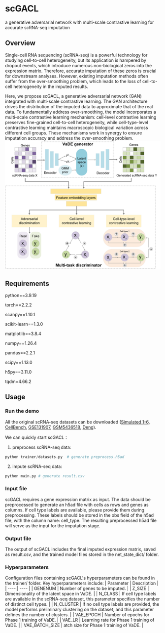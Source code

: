# scGACL
a generative adversarial network with  multi-scale contrastive learning for accurate  scRNA-seq imputation
## Overview
Single-cell RNA sequencing (scRNA-seq) is a powerful technology for studying cell-to-cell heterogeneity, but its application is hampered by dropout events, which introduce numerous non-biological zeros into the expression matrix. Therefore, accurate imputation of these zeros is crucial for downstream analyses. However, existing imputation methods often suffer from the over-smoothing problem, which leads to the loss of cell-to-cell heterogeneity in the imputed results. 

Here, we propose scGACL, a generative adversarial network (GAN) integrated with multi-scale contrastive learning. The GAN architecture drives the distribution of the imputed data to approximate that of the real data. To fundamentally address over-smoothing, the model incorporates a multi-scale contrastive learning mechanism: cell-level contrastive learning preserves fine-grained cell-to-cell heterogeneity, while cell-type-level contrastive learning maintains macroscopic biological variation across different cell groups. These mechanisms work in synergy to ensure imputation accuracy and  address the over-smoothing problem.
![GitHub图像](/scGACL_model_v2.png)

## Requirements
python==3.9.19

torch==2.2.2

scanpy==1.10.1

scikit-learn==1.3.0

matplotlib==3.8.4

numpy==1.26.4

pandas==2.2.1

scipy==1.13.0

h5py==3.11.0

tqdm=4.66.2

## Usage
### Run the demo
All the original scRNA-seq datasets can be downloaded ([Simulated 1-6](https://figshare.com/articles/software/scRNMF/23725986?file=41653401), [CellBench](https://github.com/LuyiTian/sc_mixology/tree/master), [GSE131907](https://www.ncbi.nlm.nih.gov/geo/query/acc.cgi?acc=GSE131907), [GSM5436518](https://db.cngb.org/cdcp/dataset/SCDS0000567/), [Deng](https://figshare.com/articles/software/scRNMF/23725986?file=41653401)).

We can quickly start scGACL：
1. preprocess scRNA-seq data:

```python 
python trainer/datasets.py  # generate preprocess.h5ad
```

2. impute scRNA-seq data:
```python
python main.py # generate result.csv
```

### Input file
scGACL requires a gene expression matrix as input. The data should be preprocessed to generate an h5ad file with cells as rows and genes as columns. If cell type labels are available, please provide them during preprocessing.
These labels should be stored in the obs field of the h5ad file, with the column name: cell_type. The resulting preprocessed h5ad file will serve as the input for the imputation stage.

### Output file
The output of scGACL includes the final imputed expression matrix, saved as result.csv, and the trained model files stored in the net_state_dict/ folder.

### Hyperparameters
Configuration files containing scGACL's hyperparameters can be found in the trainer/ folder. Key hyperparameters include:
|  Parameter   | Description  |
|  ----  | ----  |
| GENENUM  | Number of genes to be imputed. |
| Z_SIZE  | Dimensionality of the latent space in VaDE. |
| N_CLASS | If cell type labels are available in the scRNA-seq dataset, this parameter specifies the number of distinct cell types. |
| N_CLUSTER | If no cell type labels are provided, the model performs preliminary clustering on the dataset, and this parameter defines the number of clusters. |
| VAE_EPOCH | Number of epochs for Phase 1 training of VaDE. |
| VAE_LR | Learning rate for Phase 1 training of VaDE. |
| VAE_BATCH_SIZE | atch size for Phase 1 training of VaDE. |


